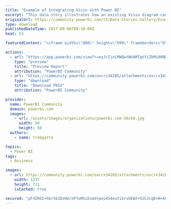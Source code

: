 ```yaml
---
title: "Example of Integrating Visio with Power BI"
excerpt: "This data story illustrates how an existing Visio diagram can be inserted into a Power BI report and used as a heat map. The details on how this was"
originalUrl: https://community.powerbi.com/t5/Data-Stories-Gallery/Example-of-Integrating-Visio-with-Power-BI/m-p/248406
type: download
publishedDateTime: 2017-09-08T09:30:00Z
heat: 53

featuredContent: "<iframe width=\"800\" height=\"500\" frameborder=\"0\" src=\"https://app.powerbi.com/view?r=eyJrIjoiMWQwYWU4MTgtYjZkMi00NDA5LWIyZWItMzYwMjA3NGQ5ZmZhIiwidCI6IjA5ODQ4YTQ5LTRiMDEtNGFkNS05YzIyLWFlNjdjOWRlODVjNCIsImMiOjZ9\"></iframe>"

actions:
  - url: "https://app.powerbi.com/view?r=eyJrIjoiMWQwYWU4MTgtYjZkMi00NDA5LWIyZWItMzYwMjA3NGQ5ZmZhIiwidCI6IjA5ODQ4YTQ5LTRiMDEtNGFkNS05YzIyLWFlNjdjOWRlODVjNCIsImMiOjZ9"
    type: "preview"
    title: "Preview Report"
    attribution: "PowerBI Community"
  - url: "https://community.powerbi.com/oxcrx34285/attachments/oxcrx34285/DataStoriesGallery/1122/2/Visio%20PBI.pbix"
    type: "download"
    title: "Download PBIX"
    attribution: "PowerBI Community"

provider:
  name: PowerBI Community
  domain: powerbi.com
  images:
    - url: /assets/images/organizations/powerbi.com-50x50.jpg
      width: 50
      height: 50
  authors:
    - name: trebgatte

topics:
  - Power BI
tags:
  - Business

images:
  - url: https://community.powerbi.com/oxcrx34285/attachments/oxcrx34285/DataStoriesGallery/1122/1/With%20Context%20summary.jpg
    width: 1237
    height: 721
    isCached: true

secured: "pF4IROI+hbrSE1DvHU/nP7oMSiExAd+pei454euYikrvUEW2+52CJcqD+H+kRfB0b7uZDYntHYVK2UM0IhuOpJOgvqvXyT8rApii2jultnjNPuuMVu5fkBJOdRdfGsu3rBXaRz6ms3c2cQVODJXexBglYAMJ5VKLmq2295bI6mQPQcBpM+bIo0JM1aYoOV58mevqU6veADPAj0B599bBv/8ZpFX3uFyOCM/i4YhGLmIo+H2HiSARkZF6d6C+bqGU4y1Odx3ew4eTL7Ktpat4pEaL7148KAMfkxlQiKNLNxKKX6BNlMi6peMtuSeBF/j6npFbRukGHeS3AlpSwf565YYW3WVy76rz3Yk0b/Y2fLpVK8YhIN77c9QTRhg8FEP1RM8LeyOb+xZKvoSEjcqcy5+GHhJC/9yJdSY7Z13FM94=;bKHtgJxu035TLtM5danB+w=="
---
```


